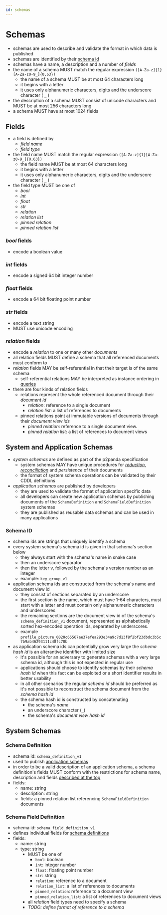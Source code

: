 ```yaml
---
id: schemas
---
```


# Schemas

- schemas are used to describe and validate the format in which data is published
- schemas are identified by their [schema id](#schema-id)
- schemas have a name, a description and a number of _fields_
- the name of a schema MUST match the regular expression `([A-Za-z]{1}[A-Za-z0-9_]{0,63})`
  - the name of a schema MUST be at most 64 characters long
  - it begins with a letter
  - it uses only alphanumeric characters, digits and the underscore character ( `_` )
- the description of a schema MUST consist of unicode characters and MUST be at most 256 characters long
- a schema MUST have at most 1024 fields

## Fields

- a field is defined by
  - _field name_
  - _field type_
- the field name MUST match the regular expression `([A-Za-z]{1}[A-Za-z0-9_]{0,63})`
  - the field name MUST be at most 64 characters long
  - it begins with a letter
  - it uses only alphanumeric characters, digits and the underscore character ( `_` )
- the field type MUST be one of
  - _bool_
  - _int_
  - _float_
  - _str_
  - _relation_
  - _relation list_
  - _pinned relation_
  - _pinned relation list_

### _bool_ fields

- encode a boolean value

### _int_ fields

- encode a signed 64 bit integer number

### _float_ fields

- encode a 64 bit floating point number

### _str_ fields

- encode a text string
- MUST use unicode encoding

### _relation_ fields

- encode a _relation_ to one or many other _documents_
- all relation fields MUST define a schema that all referenced documents must conform to
- _relation_ fields MAY be self-referential in that their target is of the same schema
  - self-referential relations MAY be interpreted as instance ordering in [queries](/docs/organising-data/queries)
- there are four kinds of relation fields
  - relations represent the whole referenced document through their _document id_
    - _relation_: reference to a single document
    - _relation list_: a list of references to documents
  - pinned relations point at immutable versions of documents through their _document view ids_
    - _pinned relation_: reference to a single document view.
    - _pinned relation list_: a list of references to document views

## System and Application Schemas

- _system schemas_ are defined as part of the p2panda specification
  - system schemas MAY have unique procedures for [_reduction_](/docs/organising-data/reduction), [_reconciliation_](/docs/collaboration/reconciliation) and _persistence_ of their documents
  - the format of system schema operations can be validated by their CDDL definitions
- _application schemas_ are published by developers
  - they are used to validate the format of application specific data
  - all developers can create new application schemas by publishing documents of the `SchemaDefinition` and `SchemaFieldDefinition` system schemas
  - they are published as reusable data schemas and can be used in many applications

### Schema ID

- schema ids are strings that uniquely identify a schema
- every system schema's schema id is given in that schema's section below
  - they always start with the schema's name in snake case
  - then an underscore separator
  - then the letter v, followed by the schema's version number as an integer
  - example: `key_group_v1`
- application schema ids are constructed from the schema's name and document view id
  - they consist of sections separated by an underscore
  - the first section is the name, which must have 1-64 characters, must start with a letter and must contain only alphanumeric characters and underscores
  - the remaining sections are the document view id of the schema's `schema_definition_v1` document, represented as alphabetically sorted hex-encoded operation ids, separated by underscores.
  - example `profile_picture_0020c65567ae37efea293e34a9c7d13f8f2bf23dbdc3b5c7b9ab46293111c48fc78b`
- as application schema ids can potentially grow very large the _schema hash id_ is an alterantive identifier with limited size
  - it's possible for an adversary to generate schemas with a very large schema id, although this is not expected in regular use
  - applications should choose to identify schemas by their _schema hash id_ when this fact can be exploited or a short identifier results in better usability
  - in all other scenarios the regular _schema id_ should be preferred as it's not possible to reconstruct the schema document from the _schema hash id_
  - the schema hash id is constructed by concatenating
    - the schema's _name_
    - an underscore character (`_`)
    - the schema's _document view hash id_

## System Schemas

### Schema Definition

- schema id: `schema_definition_v1`
- used to publish [application schemas](#system-and-application-schemas)
- in order to be a valid description of an application schema, a schema definition's fields MUST conform with the restrictions for schema name, description and fields [described at the top](#)
- fields:
  - name: string
  - description: string
  - fields: a pinned relation list referencing `SchemaFieldDefinition` documents

### Schema Field Definition

- schema id: `schema_field_definition_v1`
- defines individual fields for [schema definitions](#schema-definition)
- fields:
  - name: string
  - type: string
    - MUST be one of
      - `bool`: boolean
      - `int`: integer number
      - `float`: floating point number
      - `str`: string
      - `relation`: reference to a document
      - `relation_list`: a list of references to documents
      - `pinned_relation`: reference to a document view
      - `pinned_relation_list`: a list of references to document views
    - all _relation_ field types need to specify a schema
    - _TODO: define format of reference to a schema_

